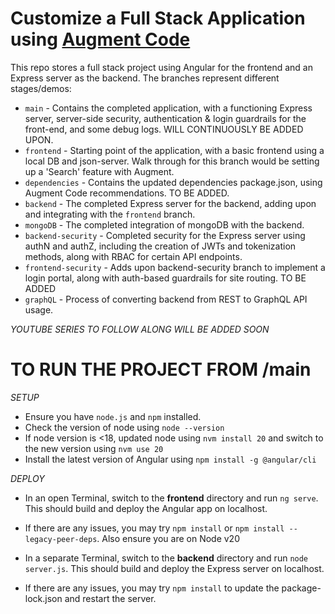 # Customize a Full Stack Application using [Augment Code](https://wwww.augmentcode.com)


This repo stores a full stack project using Angular for the frontend and an Express server as the backend.
The branches represent different stages/demos:

- `main` - Contains the completed application, with a functioning Express server, server-side security, authentication & login guardrails for the front-end, and some debug logs. WILL CONTINUOUSLY BE ADDED UPON.
- `frontend` - Starting point of the application, with a basic frontend using a local DB and json-server. Walk through for this branch would be setting up a 'Search' feature with Augment.
- `dependencies` - Contains the updated dependencies package.json, using Augment Code recommendations. TO BE ADDED.
- `backend` - The completed Express server for the backend, adding upon and integrating with the `frontend` branch.
- `mongoDB` - The completed integration of mongoDB with the backend. 
- `backend-security` - Completed security for the Express server using authN and authZ, including the creation of JWTs and tokenization methods, along with RBAC for certain API endpoints. 
- `frontend-security` - Adds upon backend-security branch to implement a login portal, along with auth-based guardrails for site routing. TO BE ADDED
- `graphQL` - Process of converting backend from REST to GraphQL API usage.

*YOUTUBE SERIES TO FOLLOW ALONG WILL BE ADDED SOON*

# TO RUN THE PROJECT FROM /main

*SETUP*
- Ensure you have `node.js` and `npm` installed.
- Check the version of node using `node --version`
- If node version is <18, updated node using `nvm install 20` and switch to the new version using `nvm use 20`
- Install the latest version of Angular using `npm install -g @angular/cli`

*DEPLOY*
- In an open Terminal, switch to the **frontend** directory and run `ng serve`. This should build and deploy the Angular app on localhost.
- If there are any issues, you may try `npm install` or `npm install --legacy-peer-deps`. Also ensure you are on Node v20


- In a separate Terminal, switch to the **backend** directory and run `node server.js`. This should build and deploy the Express server on localhost.
- If there are any issues, you may try `npm install` to update the package-lock.json and restart the server.

